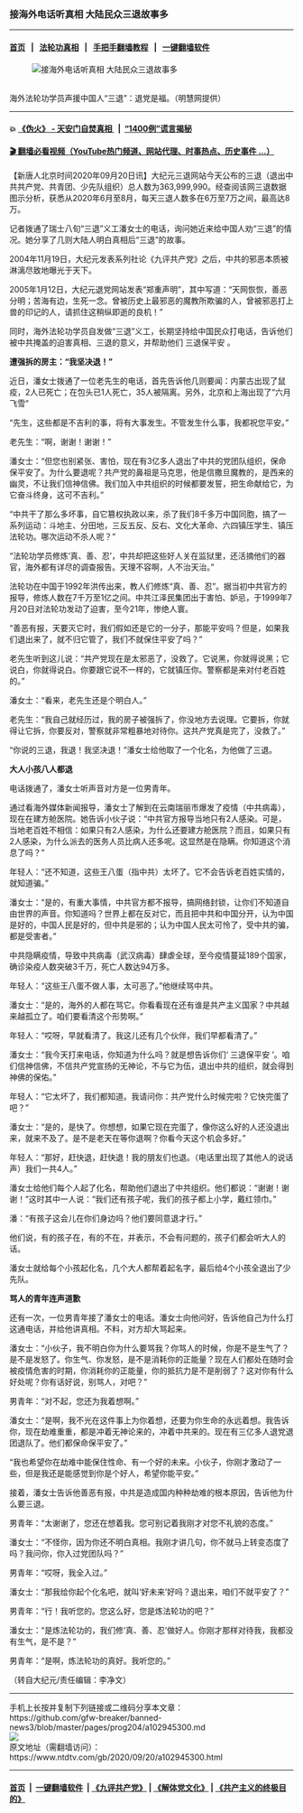 ### 接海外电话听真相 大陆民众三退故事多
------------------------

#### [首页](https://github.com/gfw-breaker/banned-news3/blob/master/README.md) &nbsp;&nbsp;|&nbsp;&nbsp; [法轮功真相](https://github.com/begood0513/basic/blob/master/README.md)  &nbsp;&nbsp;|&nbsp;&nbsp; [手把手翻墙教程](https://github.com/gfw-breaker/guides/wiki)  &nbsp;&nbsp;|&nbsp;&nbsp; [一键翻墙软件](https://github.com/gfw-breaker/nogfw/blob/master/README.md)  



<div><div class="featured_image">
 <figure>
  <img alt="接海外电话听真相 大陆民众三退故事多" src="https://i.ntdtv.com/assets/uploads/2020/08/2020-08-01_120444-800x450.jpg"/>
 </figure><br/>
 <span class="caption">
  海外法轮功学员声援中国人“三退”：退党是福。（明慧网提供）
 </span>
</div>
</div><hr/>

#### 💥 [《伪火》 - 天安门自焚真相 ](http://158.247.195.190:10000/videos/blog/weihuo.html)&nbsp; |&nbsp; [“1400例”谎言揭秘  ](http://158.247.195.190:10000/videos/blog/jiexi1400.html)

#### [ 🎬  翻墙必看视频（YouTube热门频道、网站代理、时事热点、历史事件 ...）](https://github.com/gfw-breaker/links/blob/master/banned.md)

<div><div class="post_content" itemprop="articleBody">
 <p>
  【新唐人北京时间2020年09月20日讯】大纪元三退网站今天公布的三退（退出中共共产党、共青团、少先队组织）总人数为363,999,990。经查阅该网三退数据图示分析，获悉从2020年6月至8月，每天三退人数多在6万至7万之间，最高达8万。
 </p>
 <p>
  记者拨通了瑞士八旬“三退”义工潘女士的电话，询问她近来给中国人劝“三退”的情况。她分享了几则大陆人明白真相后“三退”的故事。
 </p>
 <p>
  2004年11月19日，大纪元发表系列社论《九评共产党》之后，中共的邪恶本质被淋漓尽致地曝光于天下。
 </p>
 <p>
  2005年1月12日，大纪元退党网站发表“郑重声明”，其中写道：“天网恢恢，善恶分明；苦海有边，生死一念。曾被历史上最邪恶的魔教所欺骗的人，曾被邪恶打上兽的印记的人，请抓住这稍纵即逝的良机！”
 </p>
 <p>
  同时，海外法轮功学员自发做“三退”义工，长期坚持给中国民众打电话，告诉他们被中共掩盖的迫害真相、三退的意义，并帮助他们
  <ok href="https://www.ntdtv.com/gb/三退保平安.htm">
   三退保平安
  </ok>
  。
 </p>
 <p>
  <strong>
   遭强拆的房主：“我坚决退！”
  </strong>
 </p>
 <p>
  近日，潘女士拨通了一位老先生的电话，首先告诉他几则要闻：内蒙古出现了鼠疫，2人已死亡；在包头已1人死亡，35人被隔离。另外，北京和上海出现了“六月飞雪”
 </p>
 <p>
  “先生，这些都是不吉利的事，将有大事发生。不管发生什么事，我都祝您平安。”
 </p>
 <p>
  老先生：“啊，谢谢！谢谢！”
 </p>
 <p>
  潘女士：“但您也别紧张、害怕，现在有3亿多人退出了中共的党团队组织，保命保平安了。为什么要退呢？共产党的鼻祖是马克思，他是信撒旦魔教的，是西来的幽灵，不让我们信神信佛。我们加入中共组织的时候都要发誓，把生命献给它，为它奋斗终身，这可不吉利。”
 </p>
 <p>
  “中共干了那么多坏事，自它篡权执政以来，杀了我们8千多万中国同胞，搞了一系列运动：斗地主、分田地，三反五反、反右、文化大革命、六四镇压学生、镇压法轮功。哪次运动不杀人呢？”
 </p>
 <p>
  “法轮功学员修炼‘真、善、忍’，中共却把这些好人关在监狱里，还活摘他们的器官，海外都有详尽的调查报告。天理不容啊，人不治天治。”
 </p>
 <p>
  法轮功在中国于1992年洪传出来，教人们修炼“真、善、忍”。据当初中共官方的报导，修炼人数在7千万至1亿之间。中共江泽民集团出于害怕、妒忌，于1999年7月20日对法轮功发动了迫害，至今21年，惨绝人寰。
 </p>
 <p>
  “善恶有报，天要灭它时，我们假如还是它的一分子，那能平安吗？但是，如果我们退出来了，就不归它管了，我们不就保住平安了吗？”
 </p>
 <p>
  老先生听到这儿说：“共产党现在是太邪恶了，没救了。它说黑，你就得说黑；它说白，你就得说白。你要跟它说不一样的，它就镇压你。警察都是来对付老百姓的。”
 </p>
 <p>
  潘女士：“看来，老先生还是个明白人。”
 </p>
 <p>
  老先生：“我自己就经历过，我的房子被强拆了，你没地方去说理。它要拆，你就得让它拆，你要反对，警察就非常粗暴地对待你。这共产党真是完了，没救了。”
 </p>
 <p>
  “你说的三退，我退！我坚决退！”潘女士给他取了一个化名，为他做了三退。
 </p>
 <p>
  <strong>
   大人小孩八人都退
  </strong>
 </p>
 <p>
  电话拨通了，潘女士听声音对方是一位男青年。
 </p>
 <p>
  通过看海外媒体新闻报导，潘女士了解到在云南瑞丽市爆发了疫情（中共病毒），现在在建方舱医院。她告诉小伙子说：“中共官方报导当地只有2人感染。可是，当地老百姓不相信：如果只有2人感染，为什么还要建方舱医院？而且，如果只有2人感染，为什么派去的医务人员比病人还多呢。这显然是在隐瞒。你知道这个消息了吗？”
 </p>
 <p>
  年轻人：“还不知道，这些王八蛋（指中共）太坏了。它不会告诉老百姓实情的，就知道骗。”
 </p>
 <p>
  潘女士：“是的，有重大事情，中共官方都不报导，搞网络封锁，让你们不知道自由世界的声音。你知道吗？世界上都在反对它，而且把中共和中国分开，认为中国是好的，中国人民是好的，但中共是邪的；认为中国人民太可怜了，受中共的骗，都是受害者。”
 </p>
 <p>
  中共隐瞒疫情，导致中共病毒（武汉病毒）肆虐全球，至今疫情蔓延189个国家，确诊染疫人数突破3千万，死亡人数达94万多。
 </p>
 <p>
  年轻人：“这些王八蛋不做人事，太可恶了。”他继续骂中共。
 </p>
 <p>
  潘女士：“是的，海外的人都在骂它。你看看现在还有谁是共产主义国家？中共越来越孤立了。咱们要看清这个形势啊。”
 </p>
 <p>
  年轻人：“哎呀，早就看清了。我这儿还有几个伙伴，我们早都看清了。”
 </p>
 <p>
  潘女士：“我今天打来电话，你知道为什么吗？就是想告诉你们‘
  <ok href="https://www.ntdtv.com/gb/三退保平安.htm">
   三退保平安
  </ok>
  ’。咱们信神信佛，不信共产党宣扬的无神论，不与它为伍，退出中共的组织，就会得到神佛的保佑。”
 </p>
 <p>
  年轻人：“它太坏了，我们都知道。我请问你：共产党什么时候完啦？它快完蛋了吧？”
 </p>
 <p>
  潘女士：“是的，是快了。你想想，如果它现在完蛋了，像你这么好的人还没退出来，就来不及了。是不是老天在等你退啊？你看今天这个机会多好。”
 </p>
 <p>
  年轻人：“那好，赶快退，赶快退！我的朋友们也退。（电话里出现了其他人的说话声）我们一共4人。”
 </p>
 <p>
  潘女士给他们每个人起了化名，帮助他们退出了中共组织。他们都说：“谢谢！谢谢！”这时其中一人说：“我们还有孩子呢，我们的孩子都上小学，戴红领巾。”
 </p>
 <p>
  潘：“有孩子这会儿在你们身边吗？他们要同意退才行。”
 </p>
 <p>
  他们说，有的孩子在，有的不在，并表示，不会有问题的，孩子们都会听大人的话。
 </p>
 <p>
  潘女士就给每个小孩起化名，几个大人都帮着起名字，最后给4个小孩全退出了少先队。
 </p>
 <p>
  <strong>
   骂人的青年连声道歉
  </strong>
 </p>
 <p>
  还有一次，一位男青年接了潘女士的电话。潘女士向他问好，告诉他自己为什么打这通电话，并给他讲真相。不料，对方却大骂起来。
 </p>
 <p>
  潘女士：“小伙子，我不明白你为什么要骂我？你骂人的时候，你是不是生气了？是不是发怒了。你生气、你发怒，是不是消耗你的正能量？现在人们都处在随时会被疫情危害的时期，你消耗你的正能量，你的抵抗力是不是削弱了？这对你有什么好处呢？你有话好说，别骂人，对吧？”
 </p>
 <p>
  男青年：“对不起，您还为我着想啊。”
 </p>
 <p>
  潘女士：“是啊，我不光在这件事上为你着想，还要为你生命的永远着想。我告诉你，现在劫难重重，都是冲着无神论来的，冲着中共来的。现在有三亿多人退党退团退队了。他们都保命保平安了。”
 </p>
 <p>
  “我也希望你在劫难中能保住性命、有一个好的未来。小伙子，你刚才激动了一些，但是我还是能感觉到你是个好人，希望你能平安。”
 </p>
 <p>
  接着，潘女士告诉他善恶有报，中共是造成国内种种劫难的根本原因，告诉他为什么要三退。
 </p>
 <p>
  男青年：“太谢谢了，您还在想着我。您可别记着我刚才对您不礼貌的态度。”
 </p>
 <p>
  潘女士：“不怪你，因为你还不明白真相。我刚才讲几句，你不就马上转变态度了吗？我问你，你入过党团队吗？”
 </p>
 <p>
  男青年：“哎呀，我全入过。”
 </p>
 <p>
  潘女士：“那我给你起个化名吧，就叫‘好未来’好吗？退出来，咱们不就平安了？”
 </p>
 <p>
  男青年：“行！我听您的。您这么好，您是炼法轮功的吧？”
 </p>
 <p>
  潘女士：“是炼法轮功的，我们修‘真、善、忍’做好人。你刚才那样对待我，我都没有生气，是不是？”
 </p>
 <p>
  男青年：“是啊，炼法轮功的真好。我听您的。”
 </p>
 <p>
  （转自大纪元/责任编辑：李净文）
 </p>
 <div class="single_ad">
 </div>
</div>
</div>
<hr/>
手机上长按并复制下列链接或二维码分享本文章：<br/>
https://github.com/gfw-breaker/banned-news3/blob/master/pages/prog204/a102945300.md <br/>
<a href='https://github.com/gfw-breaker/banned-news3/blob/master/pages/prog204/a102945300.md'><img src='https://github.com/gfw-breaker/banned-news3/blob/master/pages/prog204/a102945300.md.png'/></a> <br/>
原文地址（需翻墙访问）：https://www.ntdtv.com/gb/2020/09/20/a102945300.html


------------------------
#### [首页](https://github.com/gfw-breaker/banned-news3/blob/master/README.md) &nbsp;|&nbsp; [一键翻墙软件](https://github.com/gfw-breaker/nogfw/blob/master/README.md) &nbsp;| [《九评共产党》](https://github.com/gfw-breaker/9ping.md/blob/master/README.md#九评之一评共产党是什么) | [《解体党文化》](https://github.com/gfw-breaker/jtdwh.md/blob/master/README.md) | [《共产主义的终极目的》](https://github.com/gfw-breaker/gczydzjmd.md/blob/master/README.md)


<img src='http://gfw-breaker.win/banned-news3/pages/prog204/a102945300.md' width='0px' height='0px'/>